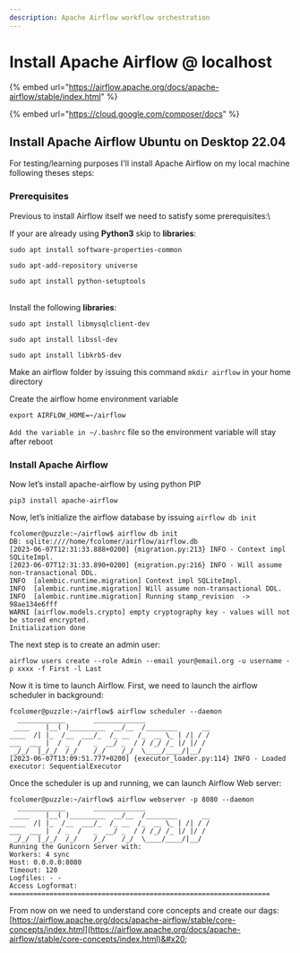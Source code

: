 ```yaml
---
description: Apache Airflow workflow orchestration
---
```


# Install Apache Airflow @ localhost

{% embed url="https://airflow.apache.org/docs/apache-airflow/stable/index.html" %}

{% embed url="https://cloud.google.com/composer/docs" %}

## Install Apache Airflow Ubuntu on Desktop 22.04&#x20;

For testing/learning purposes I'll install Apache Airflow on my local machine following theses steps:

### Prerequisites&#x20;

Previous to install Airflow itself we need to satisfy some prerequisites:\


If your are already using **Python3** skip to **libraries**:

`sudo apt install software-properties-common`

`sudo apt-add-repository universe`

`sudo apt install python-setuptools`

\
Install the following **libraries**:

`sudo apt install libmysqlclient-dev`

`sudo apt install libssl-dev`

`sudo apt install libkrb5-dev`



Make an airflow folder by issuing this command `mkdir airflow` in your home directory

Create the airflow home environment variable

`export AIRFLOW_HOME=~/airflow`

`Add the variable in ~/.bashrc` file so the environment variable will stay after reboot

### Install Apache Airflow

Now let’s install apache-airflow by using python PIP

```
pip3 install apache-airflow
```

Now, let’s initialize the airflow database by issuing `airflow db init`

```
fcolomer@puzzle:~/airflow$ airflow db init
DB: sqlite:////home/fcolomer/airflow/airflow.db
[2023-06-07T12:31:33.888+0200] {migration.py:213} INFO - Context impl SQLiteImpl.
[2023-06-07T12:31:33.890+0200] {migration.py:216} INFO - Will assume non-transactional DDL.
INFO  [alembic.runtime.migration] Context impl SQLiteImpl.
INFO  [alembic.runtime.migration] Will assume non-transactional DDL.
INFO  [alembic.runtime.migration] Running stamp_revision  -> 98ae134e6fff
WARNI [airflow.models.crypto] empty cryptography key - values will not be stored encrypted.
Initialization done

```

The next step is to create an admin user:

```
airflow users create --role Admin --email your@email.org -u username -p xxxx -f First -l Last
```

Now it is time to launch Airflow. First, we need to launch the airflow scheduler in background:

```
fcolomer@puzzle:~/airflow$ airflow scheduler --daemon
  ____________       _____________
 ____    |__( )_________  __/__  /________      __
____  /| |_  /__  ___/_  /_ __  /_  __ \_ | /| / /
___  ___ |  / _  /   _  __/ _  / / /_/ /_ |/ |/ /
 _/_/  |_/_/  /_/    /_/    /_/  \____/____/|__/
[2023-06-07T13:09:51.777+0200] {executor_loader.py:114} INFO - Loaded executor: SequentialExecutor
```

Once the scheduler is up and running, we can launch Airflow Web server:

```
fcolomer@puzzle:~/airflow$ airflow webserver -p 8080 --daemon
  ____________       _____________
 ____    |__( )_________  __/__  /________      __
____  /| |_  /__  ___/_  /_ __  /_  __ \_ | /| / /
___  ___ |  / _  /   _  __/ _  / / /_/ /_ |/ |/ /
 _/_/  |_/_/  /_/    /_/    /_/  \____/____/|__/
Running the Gunicorn Server with:
Workers: 4 sync
Host: 0.0.0.0:8080
Timeout: 120
Logfiles: - -
Access Logformat: 
=================================================================

```

From now on we need to understand core concepts and create our dags: \
[https://airflow.apache.org/docs/apache-airflow/stable/core-concepts/index.html](https://airflow.apache.org/docs/apache-airflow/stable/core-concepts/index.html)&#x20;
